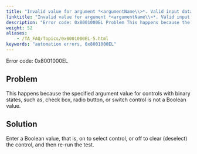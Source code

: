 ```yaml
--- 
title: "Invalid value for argument *<argumentName\\>*. Valid input data is a Boolean value, e.g. on/off."
linktitle: "Invalid value for argument *<argumentName\\>*. Valid input data is a Boolean value, e.g. on/off."
description: "Error code: 0x8001000EL Problem This happens because the specified argument value for controls with binary states, such as, check box, radio button, or switch control is not a Boolean value. Solution ..."
weight: 52
aliases: 
    - /TA_FAQ/Topics/0x8001000EL-5.html
keywords: "automation errors, 0x8001000EL"
---
```


Error code: 0x8001000EL

## Problem

This happens because the specified argument value for controls with binary states, such as, check box, radio button, or switch control is not a Boolean value.

## Solution

Enter a Boolean value, that is, on to select control, or off to clear \(deselect\) the control, and then re-run the test.




